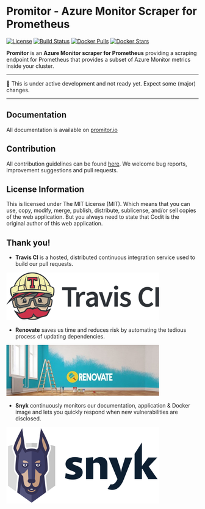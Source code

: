 # Promitor - Azure Monitor Scraper for Prometheus 
[![License](https://img.shields.io/github/license/mashape/apistatus.svg&style=flat-square)](./LICENSE) [![Build Status](https://travis-ci.com/tomkerkhove/promitor.svg?branch=master)](https://travis-ci.com/tomkerkhove/promitor) [![Docker Pulls](https://img.shields.io/docker/pulls/tomkerkhove/promitor-scraper.svg&style=flat-square)](https://hub.docker.com/r/tomkerkhove/promitor-scraper/) 
[![Docker Stars](https://img.shields.io/docker/stars/tomkerkhove/promitor-scraper.svg&style=flat-square)](https://hub.docker.com/r/tomkerkhove/promitor-scraper/)


**Promitor** is an **Azure Monitor scraper for Prometheus** providing a scraping endpoint for Prometheus that provides a subset of Azure Monitor metrics inside your cluster.

----------------------------

:rotating_light: This is under active development and not ready yet. Expect some (major) changes.

----------------------------

## Documentation
All documentation is available on [promitor.io](https://promitor.io)

## Contribution
All contribution guidelines can be found [here](./.github/CONTRIBUTING.md). We welcome bug reports, improvement suggestions and pull requests.

## License Information
This is licensed under The MIT License (MIT). Which means that you can use, copy, modify, merge, publish, distribute, sublicense, and/or sell copies of the web application. But you always need to state that Codit is the original author of this web application.

## Thank you!

- **Travis CI** is a hosted, distributed continuous integration service used to build our pull requests.

![Travis CI](./media/travis-ci-black.png)

- **Renovate** saves us time and reduces risk by automating the tedious process of updating dependencies.

![Renovate](./media/renovate.jpg)

- **Snyk** continuously monitors our documentation, application & Docker image and lets you quickly respond when new vulnerabilities are disclosed.

![Snyk](./media/snyk-dark.png)
